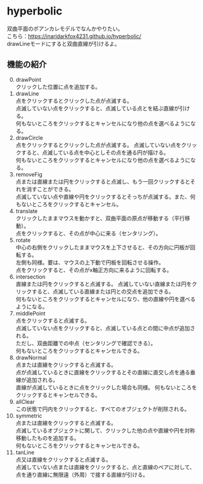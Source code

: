 # hyperbolic
双曲平面のポアンカレモデルでなんかやりたい。  
こちら：https://inaridarkfox4231.github.io/hyperbolic/  
drawLineモードにすると双曲直線が引けるよ。  
## 機能の紹介  
0.  drawPoint  
    クリックした位置に点を追加する。  
1.  drawLine  
    点をクリックするとクリックした点が点滅する。  
    点滅していない点をクリックすると、点滅している点とを結ぶ直線が引ける。  
    何もないところをクリックするとキャンセルになり他の点を選べるようになる。  
2.  drawCircle  
    点をクリックするとクリックした点が点滅する。
    点滅していない点をクリックすると、点滅している点を中心としその点を通る円が描ける。  
    何もないところをクリックするとキャンセルになり他の点を選べるようになる。  
3.  removeFig  
    点または直線または円をクリックすると点滅し、もう一回クリックするとそれを消すことができる。  
    点滅していない点や直線や円をクリックするとそっちが点滅する。また、何もないところをクリックするとキャンセル。  
4.  translate  
    クリックしたままマウスを動かすと、双曲平面の原点が移動する（平行移動）。  
    点をクリックすると、その点が中心に来る（センタリング）。   
5.  rotate  
    中心の右側をクリックしたままマウスを上下させると、その方向に円板が回転する。  
    左側も同様。要は、マウスの上下動で円板を回転させる操作。  
    点をクリックすると、その点がx軸正方向に来るように回転する。  
6.  intersection  
    直線または円をクリックすると点滅する。
    点滅していない直線または円をクリックすると、点滅している直線または円との交点を追加できる。  
    何もないところをクリックするとキャンセルになり、他の直線や円を選べるようになる。  
7.  middlePoint  
    点をクリックすると点滅する。  
    点滅していない点をクリックすると、点滅している点との間に中点が追加される。  
    ただし、双曲距離での中点（センタリングで確認できる）。  
    何もないところをクリックするとキャンセルできる。  
8.  drawNormal  
    点または直線をクリックすると点滅する。  
    点が点滅しているときに直線をクリックするとその直線に直交し点を通る垂線が追加される。  
    直線が点滅しているときに点をクリックした場合も同様。
    何もないところをクリックするとキャンセルできる。  
9.  allClear  
    この状態で円内をクリックすると、すべてのオブジェクトが削除される。  
10. symmetric  
    点または直線をクリックすると点滅する。  
    点滅しているオブジェクトに関して、クリックした他の点や直線や円を対称移動したものを追加する。  
    何もないところをクリックするとキャンセルできる。  
11. tanLine  
    点又は直線をクリックすると点滅する。  
    点滅していない点または直線をクリックすると、点と直線のペアに対して、  
    点を通り直線に無限遠（外周）で接する直線が引ける。  

